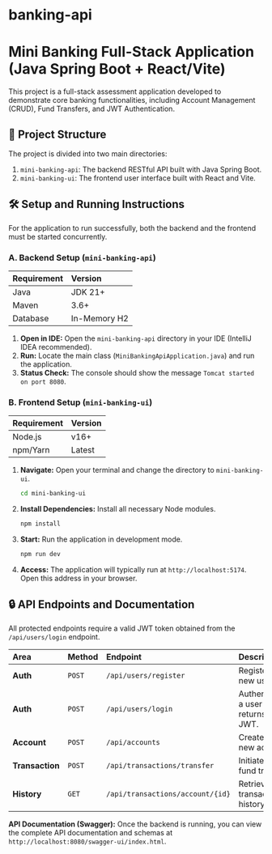 # banking-api

# Mini Banking Full-Stack Application (Java Spring Boot + React/Vite)

This project is a full-stack assessment application developed to demonstrate core banking functionalities, including Account Management (CRUD), Fund Transfers, and JWT Authentication.

## 🚀 Project Structure

The project is divided into two main directories:

1.  `mini-banking-api`: The backend RESTful API built with Java Spring Boot.
2.  `mini-banking-ui`: The frontend user interface built with React and Vite.

## 🛠️ Setup and Running Instructions

For the application to run successfully, both the backend and the frontend must be started concurrently.

### A. Backend Setup (`mini-banking-api`)

| Requirement | Version |
| :--- | :--- |
| Java | JDK 21+ |
| Maven | 3.6+ |
| Database | In-Memory H2 |

1.  **Open in IDE:** Open the `mini-banking-api` directory in your IDE (IntelliJ IDEA recommended).
2.  **Run:** Locate the main class (`MiniBankingApiApplication.java`) and run the application.
3.  **Status Check:** The console should show the message `Tomcat started on port 8080`.

### B. Frontend Setup (`mini-banking-ui`)

| Requirement | Version |
| :--- | :--- |
| Node.js | v16+ |
| npm/Yarn | Latest |

1.  **Navigate:** Open your terminal and change the directory to `mini-banking-ui`.
    ```bash
    cd mini-banking-ui
    ```
2.  **Install Dependencies:** Install all necessary Node modules.
    ```bash
    npm install
    ```
3.  **Start:** Run the application in development mode.
    ```bash
    npm run dev
    ```
4.  **Access:** The application will typically run at `http://localhost:5174`. Open this address in your browser.

## 🔒 API Endpoints and Documentation

All protected endpoints require a valid JWT token obtained from the `/api/users/login` endpoint.

| Area | Method | Endpoint | Description |
| :--- | :--- | :--- | :--- |
| **Auth** | `POST` | `/api/users/register` | Registers a new user. |
| **Auth** | `POST` | `/api/users/login` | Authenticates a user and returns a JWT. |
| **Account** | `POST` | `/api/accounts` | Creates a new account. |
| **Transaction** | `POST` | `/api/transactions/transfer`| Initiates a fund transfer. |
| **History** | `GET` | `/api/transactions/account/{id}`| Retrieves transaction history. |

**API Documentation (Swagger):** Once the backend is running, you can view the complete API documentation and schemas at `http://localhost:8080/swagger-ui/index.html`.
